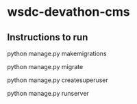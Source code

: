 
# wsdc-devathon-cms

## Instructions to run

python manage.py makemigrations

python manage.py migrate

python manage.py createsuperuser

python manage.py runserver

